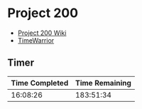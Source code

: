 # Project 200

* [Project 200 Wiki](https://hachibu.github.io/project-200)
* [TimeWarrior](https://timewarrior.net)

## Timer

| Time Completed | Time Remaining |
| -------------- | -------------- |
| 16:08:26       | 183:51:34      |
